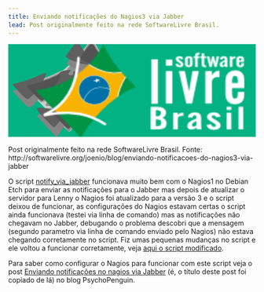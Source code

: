 ```yaml
---
title: Enviando notificações do Nagios3 via Jabber
lead: Post originalmente feito na rede SoftwareLivre Brasil.
---
```


![software livre brasil logo](/files/softwarelivre-brasil-post-image.png)

<div class="alert alert-warning">
Post originalmente feito na rede SoftwareLivre Brasil. Fonte:<br/>
http://softwarelivre.org/joenio/blog/enviando-notificacoes-do-nagios3-via-jabber
</div>

<p>O script <a
href="http://nagios.sourceforge.net/download/contrib/notifications/notify_via_jabber">notify_via_jabber</a>
funcionava muito bem com o Nagios1 no Debian Etch para enviar as notificações
para o Jabber mas depois de atualizar o servidor para Lenny o Nagios foi
atualizado para a versão 3 e o script deixou de funcionar, as configurações do
Nagios estavam certas o script ainda funcionava (testei via linha de comando)
mas as notificações não chegavam no Jabber, debugando o problema descobri que a
mensagem (segundo parametro via linha de comando enviado pelo Nagios) não
estava chegando corretamente no script. Fiz umas pequenas mudanças no script e
ele voltou a funcionar corretamente, veja <a
href="http://gitorious.org/joenio/misc/blobs/master/notify_via_jabber">aqui o
script modificado</a>.</p>

<p>Para saber como configurar o Nagios para funcionar com este script veja o
post <a
href="http://psychopenguin.org/2006/01/enviando-notificacoes-do-nagios-via-jabber/">Enviando
notificações no nagios via Jabber</a> (é, o título deste post foi copiado de
lá) no blog PsychoPenguin.</p>
